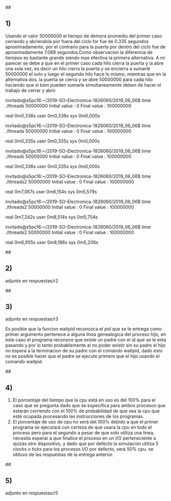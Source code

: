 ##<h2>1)</h2>
Usando el valor 50000000 el tiempo de demora promedio del primer caso cerrando y abriendola por fuera del ciclo for fue de 0.335 segundos aproximadamente, por el contrario para la puerta por dentro del ciclo fue de aproximadamente 7.088 segundos.Como observacion la diferencia de tiempos es bastante grande siendo mas efectiva la primera alternativa.
A mi parecer se debe a que en el primer caso cada hilo cierra la puerta y la abre una sola vez, es decir un hilo cierra la puerta y se encierra a sumarle 50000000 el solo y luego el segundo hilo hace lo mismo, mientras que en la alternativa dos, la puerta se cierra y se abre 50000000 para cada hilo haciendo que si bien pueden sumarle simultaneamente deben de hacer el trabajo de cerrar y abrir.

invitado@s5pc16:~/2019-SO-Electronica-1826060/2019_06_06$ time ./threads 50000000
Initial value : 0
Final value   : 100000000

real	0m0,336s
user	0m0,336s
sys	0m0,000s

invitado@s5pc16:~/2019-SO-Electronica-1826060/2019_06_06$ time ./threads 50000000
Initial value : 0
Final value   : 100000000

real	0m0,335s
user	0m0,335s
sys	0m0,000s

invitado@s5pc16:~/2019-SO-Electronica-1826060/2019_06_06$ time ./threads 50000000
Initial value : 0
Final value   : 100000000

real	0m0,336s
user	0m0,335s
sys	0m0,000s


invitado@s5pc16:~/2019-SO-Electronica-1826060/2019_06_06$ time ./threads2 50000000
Initial value : 0
Final value   : 100000000

real	0m7,067s
user	0m8,154s
sys	0m5,579s

invitado@s5pc16:~/2019-SO-Electronica-1826060/2019_06_06$ time ./threads2 50000000
Initial value : 0
Final value   : 100000000

real	0m7,242s
user	0m8,514s
sys	0m5,754s

invitado@s5pc16:~/2019-SO-Electronica-1826060/2019_06_06$ time ./threads2 50000000
Initial value : 0
Final value   : 100000000

real	0m6,955s
user	0m8,186s
sys	0m5,206s



##<h2>2)</h2>
 adjunto en respuestas/r2
 
##<h2>3)</h2>
adjunto en respuestas/r3 

Es posible que la funcion waitpid reconozca el pid que se le entrega como primer argumento pertenece a alguna linea genealogica del proceso hijo, en este caso el programa reconoce que existe un padre con el id que se le esta pasando y por lo tanto probablemente al no poder existir sin su padre el hijo no espera a la terminacion de su padre con el comando waitpid, dado esto no es posible hacer que el padre se ejecute primero que el hijo usando el comando waitpid.

##<h2>4)</h2>

1. El porcentaje del tiempo que la cpu está en uso es del 100% para el caso que se pregunta dado que se especifica para ambos procesos que estarán corriendo con el 100% de probabilidad de que sea la cpu que esté ocupada procesando las instrucciones de los programas. 
2. El porcentaje de uso de cpu no será del 100% debido a que el primer programa se ejecutará con certeza de que usara la cpu en todo el proceso pero para el segundo a pesar de que solo utiliza una línea, necesita esperar a que finalice el proceso en un I/O perteneciente a quizás otro dispositivo, y dado que por defecto la simulación utiliza 5 clocks o ticks para los procesos I/O por defecto, será 50% cpu.
se obtuvo de las respuestas de la entrega anterior.

##<h2>5)</h2>
adjunto en respuestas/r5


